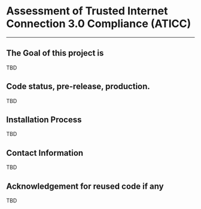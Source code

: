 # Assessment of Trusted Internet Connection 3.0 Compliance (ATICC)
---
## The Goal of this project is
TBD

## Code status, pre-release, production.
TBD

## Installation Process
TBD

## Contact Information
TBD

## Acknowledgement for reused code if any
TBD
